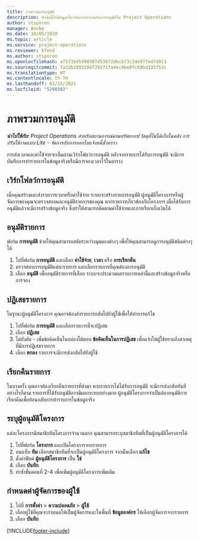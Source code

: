 ```yaml
---
title: ภาพรวมการอนุมัติ
description: หัวข้อนี้ให้ข้อมูลเกี่ยวกับการทำงานกับการอนุมัติใน Project Operations
author: stsporen
manager: Annbe
ms.date: 10/05/2020
ms.topic: article
ms.service: project-operations
ms.reviewer: kfend
ms.author: stsporen
ms.openlocfilehash: a7573b95998387453b72dbcb73c3de977ed7d913
ms.sourcegitcommit: fa32b1893286f20271fa4ec4be8fc68bd135f53c
ms.translationtype: HT
ms.contentlocale: th-TH
ms.lasthandoff: 02/15/2021
ms.locfileid: "5290382"
---
```

# <a name="approvals-overview"></a>ภาพรวมการอนุมัติ

_**นำไปใช้กับ:** Project Operations สำหรับสถานการณ์ตามทรัพยากร/วัสดุที่ไม่ได้เก็บในคลัง การปรับใช้งานแบบ Lite - จัดการกับการออกใบแจ้งหนี้ชั่วคราว_

การส่งเวลาและค่าใช้จ่ายจะเลื่นผ่านเวิร์กโฟลว์การอนุมัติ หลังจากรายการได้รับการอนุมัติ จะมีการบันทึกการทำรายการในข้อมูลจริงหรือมีการจองเวลาไว้ในตาราง

## <a name="approvals-workflow"></a>เวิร์กโฟลว์การอนุมัติ
เมื่อคุณสร้างและส่งรายการเวลาหรือค่าใช้จ่าย ระบบจะสร้างรายการอนุมัติ ผู้อนุมัติโครงการหรือผู้จัดการของคุณจะตรวจสอบและอนุมัติรายการของคุณ หากรายการเกี่ยวข้องกับโครงการ เมื่อได้รับการอนุมัติแล้วจะมีการสร้างข้อมูลจริง ซึ่งทำให้สามารถติดตามค่าใช้จ่ายและการเรียกเก็บเงินได้ 

## <a name="approve-an-entry"></a>อนุมัติรายการ
ฟอร์ม **การอนุมัติ** ช่วยให้คุณสามารถสลับระหว่างมุมมองต่างๆ เพื่อให้คุณสามารถดูการอนุมัติชนิดต่างๆ ได้
  
1. ไปที่ฟอร์ม **การอนุมัติ** และเลือก **ค่าใช้จ่าย**, **เวลา** หรือ **การเรียกคืน**
2. ตรวจสอบการอนุมัติแต่ละรายการ และเลือกรายการที่คุณต้องการอนุมัติ
3. เลือก **อนุมัติ** เพื่ออนุมัติรายการที่เลือก
ระบบจะประมวลผลรายการเหล่านี้และสร้างข้อมูลจริงหรือการจอง

## <a name="reject-an-entry"></a>ปฏิเสธรายการ
ในฐานะผู้อนุมัติโครงการ คุณอาจต้องส่งรายการกลับไปยังผู้ใช้เพื่อให้ทำการแก้ไข
  
1. ไปที่ฟอร์ม **การอนุมัติ** และเลือกรายการที่จะปฏิเสธ 
2. เลือก **ปฏิเสธ**
3. ไม่บังคับ - เพิ่มข้อคิดเห็นในกล่องโต้ตอบ **ข้อคิดเห็นในการปฏิเสธ** เพื่อแจ้งให้ผู้ใช้ทราบถึงสาเหตุที่มีการปฏิเสธรายการ
4. เลือก **ตกลง** รายการจะมีการส่งกลับไปยังผู้ใช้
  
## <a name="recall-entries"></a>เรียกคืนรายการ
ในบางครั้ง คุณอาจต้องเรียกคืนรายการที่ส่งมา หากรายการไม่ได้รับการอนุมัติ จะมีการส่งกลับทันที อย่างไรก็ตาม รายการที่ได้รับอนุมัติอาจมีผลกระทบอย่างมาก ผู้อนุมัติโครงการจำเป็นต้องอนุมัติการเรียกคืนเพื่อย้อนกลับการทำรายการในข้อมูลจริง

## <a name="specify-project-approvers"></a>ระบุผู้อนุมัติโครงการ
แต่ละโครงการมีสมาชิกทีมโครงการจำนวนมาก คุณสามารถระบุสมาชิกทีมที่เป็นผู้อนุมัติโครงการได้

1. ไปที่ฟอร์ม **โครงการ** และเปิดโครงการจากรายการ
2. บนแท็บ **ทีม** เลือกสมาชิกทีมที่จะเป็นผู้อนุมัติโครงการ จากนั้นเลือก **แก้ไข**
3. ตั้งค่าฟิลด์ **ผู้อนุมัติโครงการ** เป็น **ใช่**
4. เลือก **บันทึก**
5. ทำซ้ำขั้นตอนที่ 2-4 เพื่อเพิ่มผู้อนุมัติโครงการเพิ่มเติม

## <a name="configure-the-users-manager"></a>กำหนดค่าผู้จัดการของผู้ใช้

1. ไปที่ **การตั้งค่า** > **ความปลอดภัย** > **ผู้ใช้**
2. เลือกผู้ใช้ที่คุณจะกำหนดให้เป็นผู้จัดการและในพื้นที่ **ข้อมูลองค์กร** ให้เลือกผู้จัดการจากรายการ 
3. เลือก **บันทึก**




[!INCLUDE[footer-include](../includes/footer-banner.md)]
